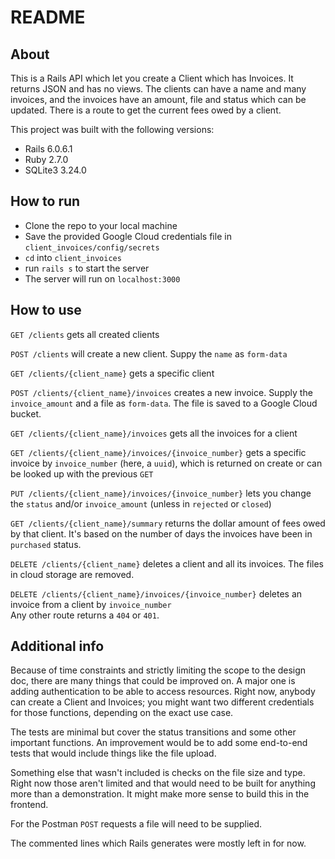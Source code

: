 # README

## About 
This is a Rails API which let you create a Client which has Invoices. It returns JSON and has no views. The clients can have a name and many invoices, and the invoices have an amount, file and status which can be updated. There is a route to get the current fees owed by a client.

This project was built with the following versions:
* Rails 6.0.6.1
* Ruby 2.7.0
* SQLite3 3.24.0

## How to run
* Clone the repo to your local machine
* Save the provided Google Cloud credentials file in `client_invoices/config/secrets`
* `cd` into `client_invoices`
* run `rails s` to start the server
* The server will run on `localhost:3000`

## How to use
`GET /clients` gets all created clients  

`POST /clients` will create a new client. Suppy the `name` as `form-data`  

`GET /clients/{client_name}` gets a specific client  

`POST /clients/{client_name}/invoices` creates a new invoice. Supply the `invoice_amount` and a file as `form-data`. The file is saved to a Google Cloud bucket.  

`GET /clients/{client_name}/invoices` gets all the invoices for a client  

`GET /clients/{client_name}/invoices/{invoice_number}` gets a specific invoice by `invoice_number` (here, a `uuid`), which is returned on create or can be looked up with the previous `GET`  

`PUT /clients/{client_name}/invoices/{invoice_number}` lets you change the `status` and/or `invoice_amount` (unless in `rejected` or `closed`)  

`GET /clients/{client_name}/summary` returns the dollar amount of fees owed by that client. It's based on the number of days the invoices have been in `purchased` status.

`DELETE /clients/{client_name}` deletes a client and all its invoices. The files in cloud storage are removed.

`DELETE /clients/{client_name}/invoices/{invoice_number}` deletes an invoice from a client by `invoice_number`  
Any other route returns a `404` or `401`.

## Additional info
Because of time constraints and strictly limiting the scope to the design doc, there are many things that could be improved on. A major one is adding authentication to be able to access resources. Right now, anybody can create a Client and Invoices; you might want two different credentials for those functions, depending on the exact use case.  

The tests are minimal but cover the status transitions and some other important functions. An improvement would be to add some end-to-end tests that would include things like the file upload.

Something else that wasn't included is checks on the file size and type. Right now those aren't limited and that would need to be built for anything more than a demonstration. It might make more sense to build this in the frontend.

For the Postman `POST` requests a file will need to be supplied.

The commented lines which Rails generates were mostly left in for now. 
